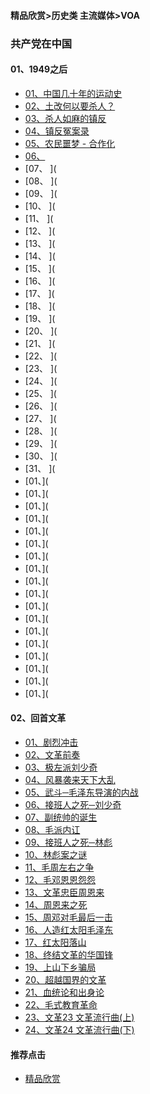 #### 精品欣赏>历史类 主流媒体>VOA
### 共产党在中国

#### 01、1949之后

- [01、中国几十年的运动史](https://youtu.be/6dYA2kx6LdM)
- [02、土改何以要杀人？](https://youtu.be/flNjqvIr7c8)
- [03、杀人如麻的镇反](https://youtu.be/G3Juu-CwpB0)
- [04、镇反冤案录](https://youtu.be/ImezWDMd6WU)
- [05、农民噩梦 - 合作化](https://youtu.be/IML4ZGiLsLk)
- [06、    ](https://youtu.be/Pi_zanmYe6s)
- [07、    ](
- [08、    ](
- [09、    ](
- [10、    ](
- [11、     ](
- [12、     ](
- [13、     ](
- [14、    ](
- [15、    ](
- [16、    ](
- [17、    ](
- [18、   ](
- [19、   ](
- [20、   ](
- [21、   ](
- [22、   ](
- [23、   ](
- [24、   ](
- [25、   ](
- [26、   ](
- [27、   ](
- [28、   ](
- [29、   ](
- [30、   ](
- [31、   ](
- [01、](
- [01、](
- [01、](
- [01、](
- [01、](
- [01、](
- [01、](
- [01、](
- [01、](
- [01、](
- [01、](
- [01、](
- [01、](
- [01、](
- [01、](
- [01、](
- [01、](
- [01、](

#### 02、回首文革

- [01、剧烈冲击](https://youtu.be/-8YaS0KMPIo)
- [02、文革前奏](https://youtu.be/Wo2V6Xjo0Ck)
- [03、极左派刘少奇](https://youtu.be/JqChSC6rmE4)
- [04、风暴袭来天下大乱](https://youtu.be/oN6eh7fH5_A)
- [05、武斗─毛泽东导演的内战](https://youtu.be/t5RZ5htw7w4)
- [06、接班人之死─刘少奇](https://youtu.be/omgLfsJTIUQ)
- [07、副统帅的诞生](https://youtu.be/F5UylUh8bqU)
- [08、毛派内讧](https://youtu.be/alt1o1a23r8)
- [09、接班人之死─林彪](https://youtu.be/pE0NXBWXPys)
- [10、林彪案之谜](https://youtu.be/Q14JblM-hyA)
- [11、毛周左右之争](https://youtu.be/UGf5dxGnjkM)
- [12、毛邓恩恩怨怨](https://youtu.be/IwpKbI96nt4)
- [13、文革忠臣周恩来](https://youtu.be/idDkfSePP6k)
- [14、周恩来之死](https://youtu.be/5Hi4FyPllmY)
- [15、周邓对毛最后一击](https://youtu.be/vmsC5NvNka4)
- [16、人造红太阳毛泽东](https://youtu.be/QUQfUJuMXsA)
- [17、红太阳落山](https://youtu.be/0Hf9OtWCDnI)
- [18、终结文革的华国锋](https://youtu.be/NnCzuGkHiM8)
- [19、上山下乡骗局](https://youtu.be/0Y5dBcfmtEY)
- [20、超越国界的文革](https://youtu.be/v0Qg8vz02YU)
- [21、血统论和出身论](https://youtu.be/uax1RPr7GB0)
- [22、毛式教育革命](https://youtu.be/XBXCaH0tmLc)
- [23、文革23 文革流行曲(上)](https://youtu.be/jaQ7IqzkxIw)
- [24、文革24 文革流行曲(下)](https://youtu.be/NVrJU0CDMLE)









#### 推荐点击
- [精品欣赏](https://summer200.github.io/content/main)

